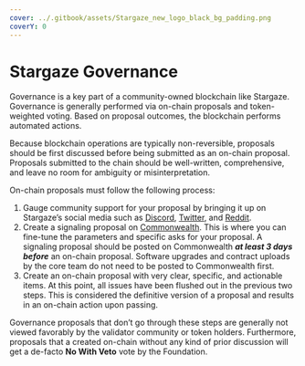 ```yaml
---
cover: ../.gitbook/assets/Stargaze_new_logo_black_bg_padding.png
coverY: 0
---
```


# Stargaze Governance

Governance is a key part of a community-owned blockchain like Stargaze. Governance is generally performed via on-chain proposals and token-weighted voting. Based on proposal outcomes, the blockchain performs automated actions.

Because blockchain operations are typically non-reversible, proposals should be first discussed before being submitted as an on-chain proposal. Proposals submitted to the chain should be well-written, comprehensive, and leave no room for ambiguity or misinterpretation.

On-chain proposals must follow the following process:

1. Gauge community support for your proposal by bringing it up on Stargaze’s social media such as [Discord](https://discord.gg/stargaze), [Twitter](https://twitter.com/stargazezone), and [Reddit](https://www.reddit.com/r/stargaze).
2. Create a signaling proposal on [Commonwealth](https://commonwealth.im/stargaze/). This is where you can fine-tune the parameters and specific asks for your proposal. A signaling proposal should be posted on Commonwealth _**at least 3 days before**_ an on-chain proposal. Software upgrades and contract uploads by the core team do not need to be posted to Commonwealth first.
3. Create an on-chain proposal with very clear, specific, and actionable items. At this point, all issues have been flushed out in the previous two steps. This is considered the definitive version of a proposal and results in an on-chain action upon passing.

Governance proposals that don’t go through these steps are generally not viewed favorably by the validator community or token holders. Furthermore, proposals that a created on-chain without any kind of prior discussion will get a de-facto **No With Veto** vote by the Foundation.
